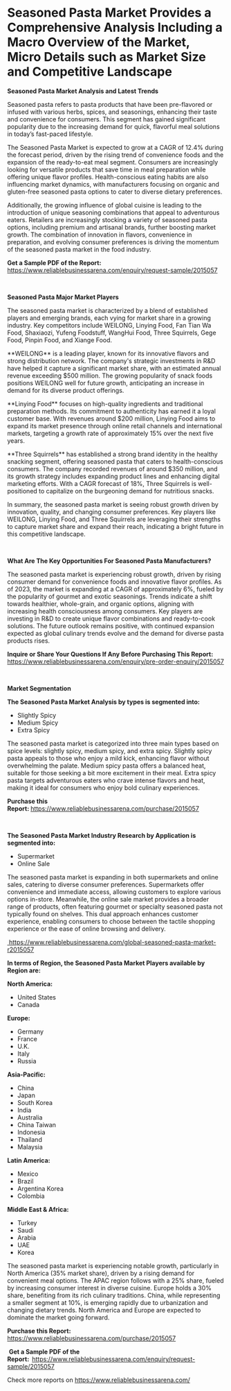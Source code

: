 <p><h1>Seasoned Pasta Market Provides a Comprehensive Analysis Including a Macro Overview of the Market, Micro Details such as Market Size and Competitive Landscape</h1></p><p><strong>Seasoned Pasta Market Analysis and Latest Trends</strong></p>
<p><p>Seasoned pasta refers to pasta products that have been pre-flavored or infused with various herbs, spices, and seasonings, enhancing their taste and convenience for consumers. This segment has gained significant popularity due to the increasing demand for quick, flavorful meal solutions in today’s fast-paced lifestyle.</p><p>The Seasoned Pasta Market is expected to grow at a CAGR of 12.4% during the forecast period, driven by the rising trend of convenience foods and the expansion of the ready-to-eat meal segment. Consumers are increasingly looking for versatile products that save time in meal preparation while offering unique flavor profiles. Health-conscious eating habits are also influencing market dynamics, with manufacturers focusing on organic and gluten-free seasoned pasta options to cater to diverse dietary preferences.</p><p>Additionally, the growing influence of global cuisine is leading to the introduction of unique seasoning combinations that appeal to adventurous eaters. Retailers are increasingly stocking a variety of seasoned pasta options, including premium and artisanal brands, further boosting market growth. The combination of innovation in flavors, convenience in preparation, and evolving consumer preferences is driving the momentum of the seasoned pasta market in the food industry.</p></p>
<p><strong>Get a Sample PDF of the Report:&nbsp;</strong> <a href="https://www.reliablebusinessarena.com/enquiry/request-sample/2015057?utm_campaign=2301&utm_medium=2&utm_source=Github&utm_content=ia&utm_term=15022025&utm_id=seasoned-pasta">https://www.reliablebusinessarena.com/enquiry/request-sample/2015057</a></p>
<p>&nbsp;</p>
<p><strong>Seasoned Pasta Major Market Players</strong></p>
<p><p>The seasoned pasta market is characterized by a blend of established players and emerging brands, each vying for market share in a growing industry. Key competitors include WEILONG, Linying Food, Fan Tian Wa Food, Shaxiaozi, Yufeng Foodstuff, WangHui Food, Three Squirrels, Gege Food, Pinpin Food, and Xiange Food.</p><p>**WEILONG** is a leading player, known for its innovative flavors and strong distribution network. The company's strategic investments in R&D have helped it capture a significant market share, with an estimated annual revenue exceeding $500 million. The growing popularity of snack foods positions WEILONG well for future growth, anticipating an increase in demand for its diverse product offerings.</p><p>**Linying Food** focuses on high-quality ingredients and traditional preparation methods. Its commitment to authenticity has earned it a loyal customer base. With revenues around $200 million, Linying Food aims to expand its market presence through online retail channels and international markets, targeting a growth rate of approximately 15% over the next five years.</p><p>**Three Squirrels** has established a strong brand identity in the healthy snacking segment, offering seasoned pasta that caters to health-conscious consumers. The company recorded revenues of around $350 million, and its growth strategy includes expanding product lines and enhancing digital marketing efforts. With a CAGR forecast of 18%, Three Squirrels is well-positioned to capitalize on the burgeoning demand for nutritious snacks.</p><p>In summary, the seasoned pasta market is seeing robust growth driven by innovation, quality, and changing consumer preferences. Key players like WEILONG, Linying Food, and Three Squirrels are leveraging their strengths to capture market share and expand their reach, indicating a bright future in this competitive landscape.</p></p>
<p>&nbsp;</p>
<p><strong>What Are The Key Opportunities For Seasoned Pasta Manufacturers?</strong></p>
<p><p>The seasoned pasta market is experiencing robust growth, driven by rising consumer demand for convenience foods and innovative flavor profiles. As of 2023, the market is expanding at a CAGR of approximately 6%, fueled by the popularity of gourmet and exotic seasonings. Trends indicate a shift towards healthier, whole-grain, and organic options, aligning with increasing health consciousness among consumers. Key players are investing in R&D to create unique flavor combinations and ready-to-cook solutions. The future outlook remains positive, with continued expansion expected as global culinary trends evolve and the demand for diverse pasta products rises.</p></p>
<p><strong>Inquire or Share Your Questions If Any Before Purchasing This Report:</strong> <a href="https://www.reliablebusinessarena.com/enquiry/pre-order-enquiry/2015057?utm_campaign=2301&utm_medium=2&utm_source=Github&utm_content=ia&utm_term=15022025&utm_id=seasoned-pasta">https://www.reliablebusinessarena.com/enquiry/pre-order-enquiry/2015057</a></p>
<p>&nbsp;</p>
<p><strong>Market Segmentation</strong></p>
<p><strong>The Seasoned Pasta Market Analysis by types is segmented into:</strong></p>
<p><ul><li>Slightly Spicy</li><li>Medium Spicy</li><li>Extra Spicy</li></ul></p>
<p><p>The seasoned pasta market is categorized into three main types based on spice levels: slightly spicy, medium spicy, and extra spicy. Slightly spicy pasta appeals to those who enjoy a mild kick, enhancing flavor without overwhelming the palate. Medium spicy pasta offers a balanced heat, suitable for those seeking a bit more excitement in their meal. Extra spicy pasta targets adventurous eaters who crave intense flavors and heat, making it ideal for consumers who enjoy bold culinary experiences.</p></p>
<p><strong>Purchase this Report:&nbsp;</strong><a href="https://www.reliablebusinessarena.com/purchase/2015057?utm_campaign=2301&utm_medium=2&utm_source=Github&utm_content=ia&utm_term=15022025&utm_id=seasoned-pasta">https://www.reliablebusinessarena.com/purchase/2015057</a></p>
<p>&nbsp;</p>
<p><strong>The Seasoned Pasta Market Industry Research by Application is segmented into:</strong></p>
<p><ul><li>Supermarket</li><li>Online Sale</li></ul></p>
<p><p>The seasoned pasta market is expanding in both supermarkets and online sales, catering to diverse consumer preferences. Supermarkets offer convenience and immediate access, allowing customers to explore various options in-store. Meanwhile, the online sale market provides a broader range of products, often featuring gourmet or specialty seasoned pasta not typically found on shelves. This dual approach enhances customer experience, enabling consumers to choose between the tactile shopping experience or the ease of online browsing and delivery.</p></p>
<p><a href="https://www.reliablebusinessarena.com/global-seasoned-pasta-market-r2015057?utm_campaign=2301&utm_medium=2&utm_source=Github&utm_content=ia&utm_term=15022025&utm_id=seasoned-pasta">&nbsp;https://www.reliablebusinessarena.com/global-seasoned-pasta-market-r2015057</a></p>
<p><strong>In terms of Region, the Seasoned Pasta Market Players available by Region are:</strong></p>
<p>
    <p> <strong> North America: </strong>
        <ul>
            <li>United States</li>
            <li>Canada</li>
        </ul>
        </p> 
    <p> <strong> Europe: </strong>
        <ul>
            <li>Germany</li>
            <li>France</li>
            <li>U.K.</li>
            <li>Italy</li>
            <li>Russia</li>
        </ul>
        </p> 
    <p> <strong> Asia-Pacific: </strong>
        <ul>
            <li>China</li>
            <li>Japan</li>
            <li>South Korea</li>
            <li>India</li>
            <li>Australia</li>
            <li>China Taiwan</li>
            <li>Indonesia</li>
            <li>Thailand</li>
            <li>Malaysia</li>
        </ul>
        </p> 
    <p> <strong> Latin America: </strong>
        <ul>
            <li>Mexico</li>
            <li>Brazil</li>
            <li>Argentina Korea</li>
            <li>Colombia</li>
        </ul>
        </p> 
    <p> <strong> Middle East & Africa: </strong>
        <ul>
            <li>Turkey</li>
            <li>Saudi</li>
            <li>Arabia</li>
            <li>UAE</li>
            <li>Korea</li>
        </ul>
    </p>
    </p>
<p><p>The seasoned pasta market is experiencing notable growth, particularly in North America (35% market share), driven by a rising demand for convenient meal options. The APAC region follows with a 25% share, fueled by increasing consumer interest in diverse cuisine. Europe holds a 30% share, benefiting from its rich culinary traditions. China, while representing a smaller segment at 10%, is emerging rapidly due to urbanization and changing dietary trends. North America and Europe are expected to dominate the market going forward.</p></p>
<p><strong>Purchase this Report: </strong><a href="https://www.reliablebusinessarena.com/purchase/2015057?utm_campaign=2301&utm_medium=2&utm_source=Github&utm_content=ia&utm_term=15022025&utm_id=seasoned-pasta">https://www.reliablebusinessarena.com/purchase/2015057</a></p>
<p>&nbsp;<strong>Get a Sample PDF of the Report:&nbsp;&nbsp;</strong><a href="https://www.reliablebusinessarena.com/enquiry/request-sample/2015057?utm_campaign=2301&utm_medium=2&utm_source=Github&utm_content=ia&utm_term=15022025&utm_id=seasoned-pasta">https://www.reliablebusinessarena.com/enquiry/request-sample/2015057</a></p>
<p><strong></strong></p>
<p>Check more reports on <a href="https://www.reliablebusinessarena.com/?utm_campaign=2301&utm_medium=2&utm_source=Github&utm_content=ia&utm_term=15022025&utm_id=seasoned-pasta">https://www.reliablebusinessarena.com/</a></p>